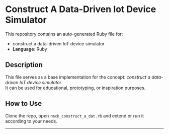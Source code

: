 # Construct A Data-Driven Iot Device Simulator

This repository contains an auto-generated Ruby file for:

- construct a data-driven IoT device simulator
- **Language**: Ruby

## Description

This file serves as a base implementation for the concept: *construct a data-driven IoT device simulator*.  
It can be used for educational, prototyping, or inspiration purposes.

## How to Use

Clone the repo, open `rmxk_construct_a_dat.rb` and extend or run it according to your needs.

---


